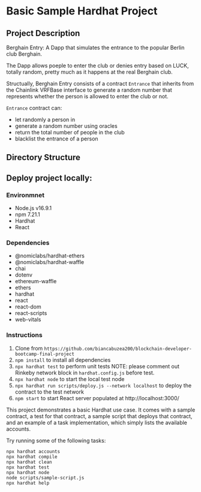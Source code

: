 # Basic Sample Hardhat Project

## Project Description

Berghain Entry: A Dapp that simulates the entrance to the popular Berlin club Berghain. 

The Dapp allows poeple to enter the club or denies entry based on LUCK, totally random, pretty much as it happens at the real Berghain club.

Structually, Berghain Entry consists of a contract  `Entrance` that inherits from the Chainlink VRFBase interface to generate a random number that represents whether the person is allowed to enter the club or not.

`Entrance` contract can:
- let randomly a person in
- generate a random number using oracles
- return the total number of people in the club
- blacklist the entrance of a person

## Directory Structure



## Deploy project locally:

### Environmnet

- Node.js v16.9.1
- npm 7.21.1
- Hardhat
- React

### Dependencies

- @nomiclabs/hardhat-ethers
- @nomiclabs/hardhat-waffle
- chai
- dotenv
- ethereum-waffle
- ethers
- hardhat
- react
- react-dom
- react-scripts
- web-vitals


### Instructions

1. Clone from `https://github.com/biancabuzea200/blockchain-developer-bootcamp-final-project`
2. `npm install` to install all dependencies
3. `npx hardhat test` to perform unit tests
   NOTE: please comment out Rinkeby network block in `hardhat.config.js` before test.
4. `npx hardhat node` to start the local test node
5. `npx hardhat run scripts/deploy.js --network localhost` to deploy the contract to the test network
6. `npm start` to start React server populated at http://localhost:3000/

This project demonstrates a basic Hardhat use case. It comes with a sample contract, a test for that contract, a sample script that deploys that contract, and an example of a task implementation, which simply lists the available accounts.

Try running some of the following tasks:

```shell
npx hardhat accounts
npx hardhat compile
npx hardhat clean
npx hardhat test
npx hardhat node
node scripts/sample-script.js
npx hardhat help
```
